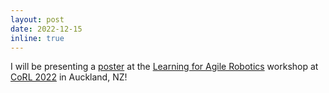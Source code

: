 ```yaml
---
layout: post
date: 2022-12-15
inline: true
---
```


I will be presenting a <a href="https://natesimon.github.io/assets/pdf/FlowDrone_Poster_2022.pdf" target="_blank">poster</a> at the <a href="https://www.agilerobotscorl2022.com/" target="_blank">Learning for Agile Robotics</a> workshop at <a href="https://corl2022.org/" target="_blank">CoRL 2022</a> in Auckland, NZ!